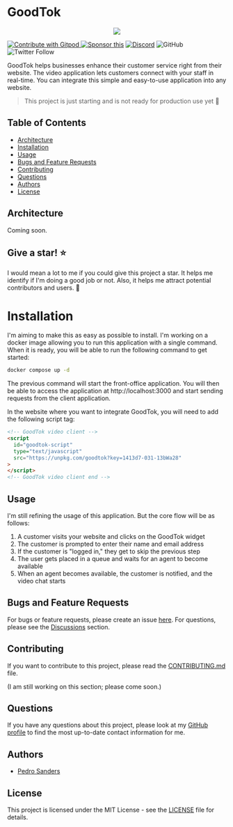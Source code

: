 # GoodTok

<div align="center">
  <p align="center">
    <a href="https://goodtok.com" target="_blank" rel="noopener">
      <img src="https://github.com/psanders/goodtok/blob/main/assets/repo-banner.png" />
    </a>
  </p>
</div>

<a href="https://gitpod.io/#https://github.com/psanders/goodtok"> <img src="https://img.shields.io/badge/Contribute%20with-Gitpod-908a85?logo=gitpod" alt="Contribute with Gitpod" />
</a> [![Sponsor this](https://img.shields.io/static/v1?label=Sponsor&message=%E2%9D%A4&logo=GitHub&link=https://github.com/sponsors/psanders)](https://github.com/sponsors/psanders) [![Discord](https://img.shields.io/discord/1016419835455996076?color=5865F2&label=Discord&logo=discord&logoColor=white)](https://discord.gg/4QWgSz4hTC) ![GitHub](https://img.shields.io/github/license/psanders/goodtok?color=%2347b96d) ![Twitter Follow](https://img.shields.io/twitter/follow/pedrosanders_?style=social)

GoodTok helps businesses enhance their customer service right from their website. The video application lets customers connect with your staff in real-time. You can integrate this simple and easy-to-use application into any website.

> This project is just starting and is not ready for production use yet 🚧

## Table of Contents

- [Architecture](#architecture)
- [Installation](#installation)
- [Usage](#usage)
- [Bugs and Feature Requests](#bugs-and-feature-requests)
- [Contributing](#contributing)
- [Questions](#questions)
- [Authors](#authors)
- [License](#license)

## Architecture

Coming soon.

## Give a star! ⭐

I would mean a lot to me if you could give this project a star. It helps me identify if I'm doing a good job or not. Also, it helps me attract potential contributors and users. 🙏

# Installation

I'm aiming to make this as easy as possible to install. I'm working on a docker image allowing you to run this application with a single command. When it is ready, you will be able to run the following command to get started:

```bash
docker compose up -d
```

The previous command will start the front-office application. You will then be able to access the application at http://localhost:3000 and start sending requests from the client application.

In the website where you want to integrate GoodTok, you will need to add the following script tag:

```html
<!-- GoodTok video client -->
<script
  id="goodtok-script"
  type="text/javascript"
  src="https://unpkg.com/goodtok?key=1413d7-031-13bWa28"
>
</script>
<!-- GoodTok video client end -->
```

## Usage

I'm still refining the usage of this application. But the core flow will be as follows:

1. A customer visits your website and clicks on the GoodTok widget
2. The customer is prompted to enter their name and email address
3. If the customer is "logged in," they get to skip the previous step
4. The user gets placed in a queue and waits for an agent to become available
5. When an agent becomes available, the customer is notified, and the video chat starts

## Bugs and Feature Requests

For bugs or feature requests, please create an issue [here](https://github.com/psanders/goodtok/issues). For questions, please see the [Discussions](https://github.com/psanders/goodtok/discussions) section.

## Contributing

If you want to contribute to this project, please read the [CONTRIBUTING.md](CONTRIBUTING.md) file.

(I am still working on this section; please come soon.)

## Questions

If you have any questions about this project, please look at my [GitHub profile](https://github.com/psanders) to find the most up-to-date contact information for me.

## Authors

- [Pedro Sanders](https://github.com/psanders)

## License

This project is licensed under the MIT License - see the [LICENSE](LICENSE) file for details.
